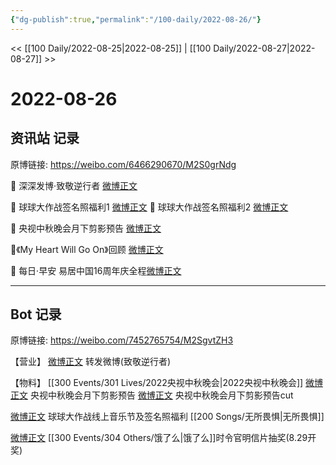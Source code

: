 ```yaml
---
{"dg-publish":true,"permalink":"/100-daily/2022-08-26/"}
---
```



<< [[100 Daily/2022-08-25\|2022-08-25]] | [[100 Daily/2022-08-27\|2022-08-27]] >>

# 2022-08-26

## 资讯站 记录

原博链接: https://weibo.com/6466290670/M2S0grNdg

💫 深深发博·致敬逆行者 [微博正文](https://m.weibo.cn/6466290670/4806820516596439)

💫 球球大作战签名照福利1 [微博正文](https://m.weibo.cn/6466290670/4806680896084553)
💫 球球大作战签名照福利2 [微博正文](https://m.weibo.cn/6466290670/4806787313700614)

💫 央视中秋晚会月下剪影预告 [微博正文](https://m.weibo.cn/6466290670/4806724098195725)

💫《My Heart Will Go On》回顾 [微博正文](https://m.weibo.cn/6466290670/4806717601484273)

💫 每日·早安 易居中国16周年庆全程[微博正文](https://m.weibo.cn/6466290670/4806641679602066)

---
## Bot 记录

原博链接: https://weibo.com/7452765754/M2SgvtZH3

【营业】
[微博正文](https://weibo.com/detail/4806815113813613) 转发微博(致敬逆行者)

【物料】
[[300 Events/301 Lives/2022央视中秋晚会\|2022央视中秋晚会]]
[微博正文](https://weibo.com/detail/4806714920534302) 央视中秋晚会月下剪影预告
[微博正文](https://weibo.com/detail/4806723561066608) 央视中秋晚会月下剪影预告cut

[微博正文](https://weibo.com/detail/4806762085221835) 球球大作战线上音乐节及签名照福利 [[200 Songs/无所畏惧\|无所畏惧]]

[微博正文](https://weibo.com/detail/4806803462032051) [[300 Events/304 Others/饿了么\|饿了么]]时令官明信片抽奖(8.29开奖)
